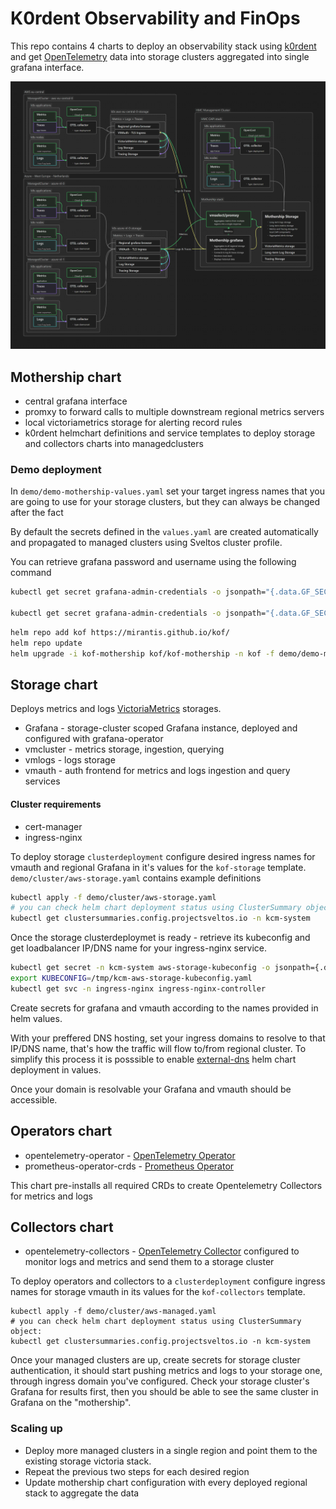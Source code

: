 # K0rdent Observability and FinOps
This repo contains 4 charts to deploy an observability stack using [k0rdent](https://github.com/K0rdent/kcm) and get [OpenTelemetry](https://opentelemetry.io/) data into storage clusters aggregated into single grafana interface.

![alt text](docs/otel.png)

## Mothership chart
* central grafana interface
* promxy to forward calls to multiple downstream regional metrics servers
* local victoriametrics storage for alerting record rules
* k0rdent helmchart definitions and service templates to deploy storage and collectors charts into managedclusters

### Demo deployment
In `demo/demo-mothership-values.yaml` set your target ingress names that you are going to use for your storage clusters, but they can always be changed after the fact

By default the secrets defined in the `values.yaml` are created automatically and propagated to managed clusters using Sveltos cluster profile.

You can retrieve grafana password and username using the following command

```bash
kubectl get secret grafana-admin-credentials -o jsonpath="{.data.GF_SECURITY_ADMIN_USER}" -n kof | base64 -d; echo

kubectl get secret grafana-admin-credentials -o jsonpath="{.data.GF_SECURITY_ADMIN_PASSWORD}" -n kof | base64 -d; echo
```

```bash
helm repo add kof https://mirantis.github.io/kof/
helm repo update
helm upgrade -i kof-mothership kof/kof-mothership -n kof -f demo/demo-mothership-values.yaml
```

## Storage chart

Deploys metrics and logs [VictoriaMetrics](https://victoriametrics.com/) storages.

* Grafana - storage-cluster scoped Grafana instance, deployed and configured with grafana-operator
* vmcluster - metrics storage, ingestion, querying
* vmlogs - logs storage
* vmauth - auth frontend for metrics and logs ingestion and query services

#### Cluster requirements
- cert-manager
- ingress-nginx

To deploy storage `clusterdeployment` configure desired ingress names for vmauth and regional Grafana in it's values for the `kof-storage` template.
`demo/cluster/aws-storage.yaml` contains example definitions

```bash
kubectl apply -f demo/cluster/aws-storage.yaml
# you can check helm chart deployment status using ClusterSummary object:
kubectl get clustersummaries.config.projectsveltos.io -n kcm-system
```
Once the storage clusterdeploymet is ready - retrieve its kubeconfig and get loadbalancer IP/DNS name for your ingress-nginx service.

```bash
kubectl get secret -n kcm-system aws-storage-kubeconfig -o jsonpath={.data.value} | base64 -d  > /tmp/kcm-aws-storage-kubeconfig.yaml
export KUBECONFIG=/tmp/kcm-aws-storage-kubeconfig.yaml
kubectl get svc -n ingress-nginx ingress-nginx-controller
```

Create secrets for grafana and vmauth according to the names provided in helm values.

With your preffered DNS hosting, set your ingress domains to resolve to that IP/DNS name, that's how the traffic will flow to/from regional cluster. 
To simplify this process it is posssible to enable [external-dns](https://kubernetes-sigs.github.io/external-dns/) helm chart deployment in values.

Once your domain is resolvable your Grafana and vmauth should be accessible.

## Operators chart
* opentelemetry-operator - [OpenTelemetry Operator](https://opentelemetry.io/docs/kubernetes/operator/)
* prometheus-operator-crds - [Prometheus Operator](https://github.com/prometheus-community/helm-charts/tree/main/charts/prometheus-operator-crds)

This chart pre-installs all required CRDs to create Opentelemetry Collectors for metrics and logs

## Collectors chart
* opentelemetry-collectors - [OpenTelemetry Collector](https://opentelemetry.io/docs/collector/) configured to monitor logs and metrics and send them to a storage cluster

To deploy operators and collectors to a `clusterdeployment` configure ingress names for storage vmauth in its values for the `kof-collectors` template.

```
kubectl apply -f demo/cluster/aws-managed.yaml
# you can check helm chart deployment status using ClusterSummary object:
kubectl get clustersummaries.config.projectsveltos.io -n kcm-system
```

Once your managed clusters are up, create secrets for storage cluster authentication, it should start pushing metrics and logs to your storage one, through ingress domain you've configured.
Check your storage cluster's Grafana for results first, then you should be able to see the same cluster in Grafana on the "mothership".

### Scaling up
* Deploy more managed clusters in a single region and point them to the existing storage victoria stack.
* Repeat the previous two steps for each desired region
* Update mothership chart configuration with every deployed regional stack to aggregate the data
